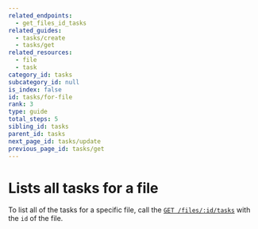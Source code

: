 ```yaml
---
related_endpoints:
  - get_files_id_tasks
related_guides:
  - tasks/create
  - tasks/get
related_resources:
  - file
  - task
category_id: tasks
subcategory_id: null
is_index: false
id: tasks/for-file
rank: 3
type: guide
total_steps: 5
sibling_id: tasks
parent_id: tasks
next_page_id: tasks/update
previous_page_id: tasks/get
---
```


# Lists all tasks for a file

To list all of the tasks for a specific file, call the
[`GET /files/:id/tasks`](e://get_files_id_tasks) with the `id` of the file.

<Samples id='get_files_id_tasks' >

</Samples>
